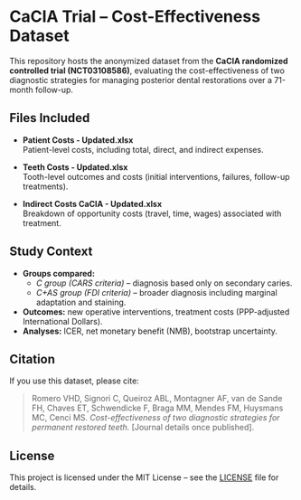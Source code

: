# CaCIA Trial – Cost-Effectiveness Dataset

This repository hosts the anonymized dataset from the **CaCIA randomized controlled trial (NCT03108586)**, evaluating the cost-effectiveness of two diagnostic strategies for managing posterior dental restorations over a 71-month follow-up.

## Files Included
- **Patient Costs - Updated.xlsx**  
  Patient-level costs, including total, direct, and indirect expenses.

- **Teeth Costs - Updated.xlsx**  
  Tooth-level outcomes and costs (initial interventions, failures, follow-up treatments).

- **Indirect Costs CaCIA - Updated.xlsx**  
  Breakdown of opportunity costs (travel, time, wages) associated with treatment.

## Study Context
- **Groups compared:**
  - *C group (CARS criteria)* – diagnosis based only on secondary caries.  
  - *C+AS group (FDI criteria)* – broader diagnosis including marginal adaptation and staining.  
- **Outcomes:** new operative interventions, treatment costs (PPP-adjusted International Dollars).  
- **Analyses:** ICER, net monetary benefit (NMB), bootstrap uncertainty.

## Citation
If you use this dataset, please cite:

> Romero VHD, Signori C, Queiroz ABL, Montagner AF, van de Sande FH, Chaves ET, Schwendicke F, Braga MM, Mendes FM, Huysmans MC, Cenci MS. *Cost-effectiveness of two diagnostic strategies for permanent restored teeth.* [Journal details once published].

## License
This project is licensed under the MIT License – see the [LICENSE](LICENSE) file for details.
